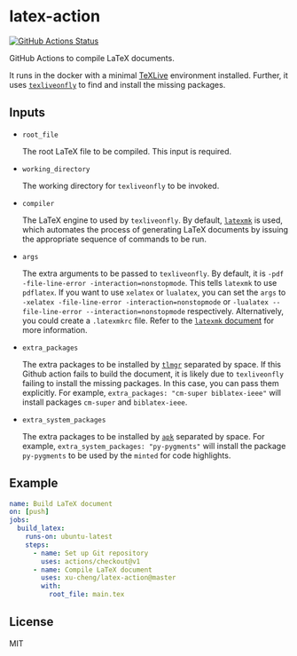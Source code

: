 # latex-action

[![GitHub Actions Status](https://github.com/xu-cheng/latex-action/workflows/Test%20Github%20Actions/badge.svg)](https://github.com/xu-cheng/latex-action/actions)

GitHub Actions to compile LaTeX documents.

It runs in the docker with a minimal [TeXLive](https://www.tug.org/texlive/) environment installed. Further, it uses [`texliveonfly`](https://ctan.org/pkg/texliveonfly) to find and install the missing packages.

## Inputs

* `root_file`

    The root LaTeX file to be compiled. This input is required.

* `working_directory`

    The working directory for `texliveonfly` to be invoked.

* `compiler`

    The LaTeX engine to used by `texliveonfly`. By default, [`latexmk`](https://ctan.org/pkg/latexmk) is used, which automates the process of generating LaTeX documents by issuing the appropriate sequence of commands to be run.

* `args`

    The extra arguments to be passed to `texliveonfly`. By default, it is `-pdf -file-line-error -interaction=nonstopmode`. This tells `latexmk` to use `pdflatex`. If you want to use `xelatex` or `lualatex`, you can set the `args` to `-xelatex -file-line-error -interaction=nonstopmode` or `-lualatex --file-line-error --interaction=nonstopmode` respectively. Alternatively, you could create a `.latexmkrc` file. Refer to the [`latexmk` document](http://texdoc.net/texmf-dist/doc/support/latexmk/latexmk.pdf) for more information.

* `extra_packages`

    The extra packages to be installed by [`tlmgr`](https://www.tug.org/texlive/tlmgr.html) separated by space.  If this Github action fails to build the document, it is likely due to `texliveonfly` failing to install the missing packages. In this case, you can pass them explicitly. For example, `extra_packages: "cm-super biblatex-ieee"` will install packages `cm-super` and `biblatex-ieee`.

* `extra_system_packages`

    The extra packages to be installed by [`apk`](https://pkgs.alpinelinux.org/packages) separated by space. For example, `extra_system_packages: "py-pygments"` will install the package `py-pygments` to be used by the `minted` for code highlights.

## Example

```yaml
name: Build LaTeX document
on: [push]
jobs:
  build_latex:
    runs-on: ubuntu-latest
    steps:
      - name: Set up Git repository
        uses: actions/checkout@v1
      - name: Compile LaTeX document
        uses: xu-cheng/latex-action@master
        with:
          root_file: main.tex
```

## License

MIT
